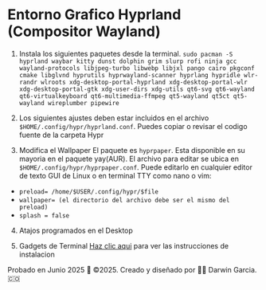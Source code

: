 # Entorno Grafico Hyprland (Compositor Wayland)

1. Instala los siguientes paquetes desde la terminal.
`sudo pacman -S hyprland waybar kitty dunst dolphin grim slurp rofi ninja gcc wayland-protocols libjpeg-turbo libwebp libjxl pango cairo pkgconf cmake libglvnd hyprutils hyprwayland-scanner hyprlang hypridle wlr-randr wlroots xdg-desktop-portal-hyprland xdg-desktop-portal-wlr xdg-desktop-portal-gtk xdg-user-dirs xdg-utils qt6-svg qt6-wayland qt6-virtualkeyboard qt6-multimedia-ffmpeg qt5-wayland qt5ct qt5-wayland wireplumber pipewire `

2. Los siguientes ajustes deben estar incluidos en el archivo `$HOME/.config/hypr/hyprland.conf`. Puedes copiar o revisar el codigo fuente de la carpeta Hypr

3. Modifica el Wallpaper
El paquete es `hyprpaper`. Esta disponible en su mayoria en el paquete yay(AUR). El archivo para editar se ubica en `$HOME/.config/hypr/hyprpaper.conf`. Puede editarlo en cualquier editor de texto GUI de Linux o en terminal TTY como nano o vim:
* `preload= /home/$USER/.config/hypr/$file`
* `wallpaper= (el directorio del archivo debe ser el mismo del preload)`
* `splash = false`

4. Atajos programados en el Desktop


5. Gadgets de Terminal
[Haz clic aqui](https://github.com/darwin-garcia/Arch-Linux-Hyprland/blob/main/Instrucciones/Add-ons/readme.md) para ver las instrucciones de instalacion

Probado en Junio 2025
🎯 ©2025. Creado y diseñado por 👨‍💻 Darwin Garcia. 🇨🇴
